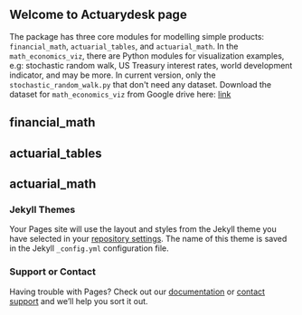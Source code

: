 ## Welcome to Actuarydesk page

The package has three core modules for modelling simple products: `financial_math`, `actuarial_tables`, and `actuarial_math`.
In the `math_economics_viz`, there are Python modules for visualization examples, e.g: stochastic random walk, US Treasury interest rates, world development indicator, and may be more. In current version, only the `stochastic_random_walk.py` that don't need any dataset. Download the dataset for `math_economics_viz` from Google drive here: <a href="https://drive.google.com/drive/folders/1n8XRWpmX1tOz1Uu1PaT9gXv9Feu4-k5i?usp=sharing" target="_blank">link</a>

## financial_math

## actuarial_tables 

## actuarial_math

### Jekyll Themes

Your Pages site will use the layout and styles from the Jekyll theme you have selected in your [repository settings](https://github.com/anbarief/actuarydesk/settings). The name of this theme is saved in the Jekyll `_config.yml` configuration file.

### Support or Contact

Having trouble with Pages? Check out our [documentation](https://docs.github.com/categories/github-pages-basics/) or [contact support](https://github.com/contact) and we’ll help you sort it out.
